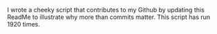 I wrote a cheeky script that contributes to my Github by updating this ReadMe to illustrate why more than commits matter. This script has run 1920 times.
